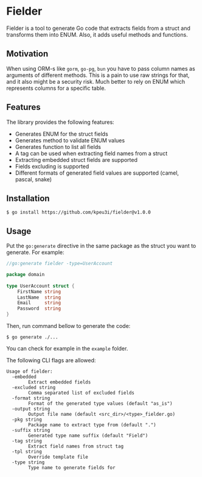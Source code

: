 # Fielder

Fielder is a tool to generate Go code that extracts fields from a struct and transforms them into ENUM.
Also, it adds useful methods and functions. 

## Motivation

When using ORM-s like `gorm`, `go-pg`, `bun` you have to pass column names as arguments of different methods.
This is a pain to use raw strings for that, and it also might be a security risk.
Much better to rely on ENUM which represents columns for a specific table.

## Features

The library provides the following features:

  * Generates ENUM for the struct fields
  * Generates method to validate ENUM values
  * Generates function to list all fields
  * A tag can be used when extracting field names from a struct
  * Extracting embedded struct fields are supported
  * Fields excluding is supported
  * Different formats of generated field values are supported (camel, pascal, snake)

## Installation

    $ go install https://github.com/kpeu3i/fielder@v1.0.0

## Usage

Put the `go:generate` directive in the same package as the struct you want to generate.
For example:

```go
//go:generate fielder -type=UserAccount

package domain
 
type UserAccount struct {
    FirstName string
    LastName  string
    Email     string
    Password  string
}
```

Then, run command bellow to generate the code:

    $ go generate ./...

You can check for example in the `example` folder.

The following CLI flags are allowed:

```
Usage of fielder:
  -embedded
    	Extract embedded fields
  -excluded string
    	Comma separated list of excluded fields
  -format string
    	Format of the generated type values (default "as_is")
  -output string
    	Output file name (default <src_dir>/<type>_fielder.go)
  -pkg string
    	Package name to extract type from (default ".")
  -suffix string
    	Generated type name suffix (default "Field")
  -tag string
    	Extract field names from struct tag
  -tpl string
    	Override template file
  -type string
    	Type name to generate fields for
```
